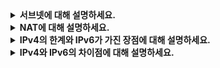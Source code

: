 <details>
  
<summary>
  <strong>서브넷에 대해 설명하세요.</strong>
</summary>

<br>

  ### 서브넷 (Subnet)
  - 서브넷(Subnet)은 하나의 네트워크를 더 작은 단위로 나눈 네트워크 세그먼트를 의미합니다.
  - IP 주소 체계에서 서브넷은 네트워크 자원을 효율적으로 사용할 수 있도록 네트워크를 논리적으로 분리합니다.

  #### 서브넷의 구성
  - 서브넷은 네트워크를 더 작은 부분으로 나누기 위해 IP 주소와 서브넷 마스크를 사용합니다.
  - IPv4는 32비트로 구성되며, 네트워크 부분과 호스트 부분으로 나뉩니다.
  - 서브넷 마스크는 비트로 표현되어 네트워크와 호스트를 구분합니다.

  #### 서브넷을 사용하는 이유
  - 주소 효율성: 네트워크를 작은 서브넷으로 나눔으로써 IP 주소를 더 효율적으로 사용합니다.
  - 네트워크 성능 향상: 브로드캐스트 트래픽을 서브넷 단위로 제한해 네트워크 혼잡을 줄일 수 있습니다.
  - 보안 강화: 서브넷 간의 트래픽을 제한하거나 분리하여 네트워크를 더 안전하게 구성할 수 있습니다.
  - 관리 용이성: 대규모 네트워크를 서브넷으로 나누어 더 쉽게 관리하고 문제를 분리할 수 있습니다.
  
<br>
</details>

<details>
  
<summary>
  <strong>NAT에 대해 설명하세요.</strong>
</summary>

<br>

  ### NAT (네트워크 주소 변환)
  - NAT(Network Address Translation)는 사설 네트워크의 IP 주소를 공인 IP 주소로 변환하는 기술입니다.
  - NAT는 주로 IPv4 주소 부족 문제를 해결하기 위해 사용되며, 사설 네트워크 내부 장치들이 인터넷에 연결될 때 공인 IP 주소 하나를 공유하여 통신할 수 있도록 도와줍니다.

  #### NAT의 특징
  - 주소 변환: 사설 IP 주소를 공인 IP 주소로 변환하여 인터넷에 통신할 수 있도록 합니다.
  - 보안 강화: 내부 네트워크 구조를 외부에 숨겨 보안을 강화합니다.
  - 주소 절약: 하나의 공인 IP 주소를 여러 장치가 공유할 수 있도록 합니다.
  - 유형: Static NAT(고정), Dynamic NAT(동적), PAT(Port Address Translation, 다대일)로 나뉩니다.

  #### NAT의 장점
  - 공인 IP 주소를 절약할 수 있습니다.
  - 내부 네트워크 구조를 숨겨 보안을 강화합니다.
  - 네트워크 관리가 용이합니다.
  
  #### NAT의 단점
  - 추가적인 주소 변환 작업으로 인해 네트워크 성능이 저하될 수 있습니다.
  - 특정 프로토콜(예: VoIP, P2P)에서 호환성 문제가 발생할 수 있습니다.
  - 엔드-투-엔드 연결성이 제한됩니다.
  
<br>
</details>

<details>
  
<summary>
  <strong>IPv4의 한계와 IPv6가 가진 장점에 대해 설명하세요.</strong>
</summary>

<br>

  ### IPv4의 한계
  - 32비트를 사용하기 때문에 주소 공간이 제한적이어서 인터넷 사용이 급격히 증가하며 주소 고갈 문제가 발생했습니다.
  - NAT를 사용해 주소 공간 문제를 우회하려고 하였으나, 복잡성이 증가하고 P2P 애플리케이션 등에서 제약이 생기게 되었습니다.

  ### IPv6의 장점
  - 주소 공간을 확대합니다.
  - 보안 강화, 라우팅 효율성 개선, 멀티캐스트 및 Qos 지원 등을 제공합니다.
  - 유연한 확장성과 대규모 연결성을 가지고 있기 때문에 현대 네트워크 환경에 적합합니다.
  
<br>
</details>

<details>
  
<summary>
  <strong>IPv4와 IPv6의 차이점에 대해 설명하세요.</strong>
</summary>

<br>

  ### IPv4 vs IPv6
  | 항목                  | IPv4                                              | IPv6                                                                 |
|-----------------------|--------------------------------------------------|----------------------------------------------------------------------|
| **주소 길이**         | 32비트 (2³² = 약 43억 개 주소)                     | 128비트 (2¹²⁸ = 사실상 무한대에 가까운 주소)                          |
| **주소 형식**         | 점 분리 10진 표기법 (예: `192.168.0.1`)               | 콜론 분리 16진 표기법 (예: `2001:0db8:85a3:0000:0000:8a2e:0370:7334`)    |
| **주소 할당 방식**     | 네트워크 클래스 기반 할당 (A, B, C 클래스)           | CIDR(클래스리스 방식) 기반 할당                                       |
| **서브넷 마스크**      | 명시적으로 사용 (예: 255.255.255.0 또는 /24)        | 프리픽스 길이로 사용 (예: /64)                                        |
| **브로드캐스트 지원**  | 브로드캐스트 주소(예: 255.255.255.255)를 사용         | 브로드캐스트는 지원하지 않으며, 멀티캐스트나 애니캐스트를 사용         |
| **헤더 크기**          | 20~60바이트 (가변 길이)                            | 40바이트 (고정 길이)                                                  |
| **헤더 구조**          | 복잡한 구조로 인해 라우터의 처리 속도가 상대적으로 느림 | 단순화된 구조로 인해 라우터에서 데이터그램 처리 속도가 향상           |
| **주소 공간 고갈**     | 주소 공간이 거의 고갈 상태                          | 확장된 주소 공간으로 주소 고갈 문제 해결                               |
| **주소 종류**          | 유니캐스트, 멀티캐스트, 브로드캐스트                 | 유니캐스트, 멀티캐스트, 애니캐스트                                    |
| **옵션 필드**          | 헤더에 옵션 필드 포함 (라우터가 처리 시 추가 부하 발생) | 별도의 확장 헤더를 사용하여 유연한 옵션 처리 가능                     |
| **보안**              | IPsec(보안 프로토콜)을 선택적으로 사용              | IPsec를 필수적으로 포함하여 기본 제공                                  |
| **QoS 지원**           | TOS 필드를 통해 제한적으로 지원                     | 트래픽 클래스와 흐름 레이블 필드를 통해 향상된 QoS 지원                |
| **주소 구성 방식**     | 수동 구성 또는 DHCP 사용                            | DHCPv6와 자동 구성(Stateless Address Autoconfiguration) 지원           |
| **이동성**             | 서브넷 변경 시 IP 주소 갱신 필요, TCP 연결 유지 어려움 | 서브넷 간 이동 시 IP 주소 자동 재구성으로 TCP 연결 유지 가능           |
| **NAT 사용 여부**      | 네트워크 주소 변환(NAT)을 주로 사용하여 주소 공간 절약 | 넉넉한 주소 공간으로 NAT 불필요                                       |
| **호환성**            | IPv6와의 직접 호환성 없음                           | IPv4와 호환성을 위해 이중 스택(dual stack) 또는 터널링 기법 사용        |

  
<br>
</details>
